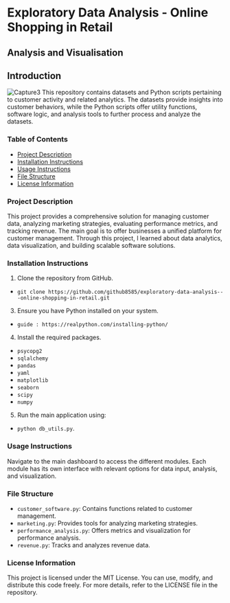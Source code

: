 # Exploratory Data Analysis - Online Shopping in Retail

## Analysis and Visualisation

## Introduction
![Capture3](https://github.com/github8585/exploratory-data-analysis---online-shopping-in-retail/assets/55400003/74bccdbc-778e-4aa4-8578-04bba6ef5647)
This repository contains datasets and Python scripts pertaining to customer activity and related analytics. The datasets provide insights into customer behaviors, while the Python scripts offer utility functions, software logic, and analysis tools to further process and analyze the datasets.

### Table of Contents
- [Project Description](#project-description)
- [Installation Instructions](#installation-instructions)
- [Usage Instructions](#usage-instructions)
- [File Structure](#file-structure)
- [License Information](#license-information)

### Project Description
This project provides a comprehensive solution for managing customer data, analyzing marketing strategies, evaluating performance metrics, and tracking revenue. The main goal is to offer businesses a unified platform for customer management. Through this project, I learned about data analytics, data visualization, and building scalable software solutions.

### Installation Instructions
1. Clone the repository from GitHub.
- `git clone https://github.com/github8585/exploratory-data-analysis---online-shopping-in-retail.git`
3. Ensure you have Python installed on your system.
- `guide : https://realpython.com/installing-python/`
4. Install the required packages.
- `psycopg2`
- `sqlalchemy`
- `pandas`
- `yaml`
- `matplotlib`
- `seaborn`
- `scipy`
- `numpy`
5. Run the main application using:
- `python db_utils.py`.

### Usage Instructions
Navigate to the main dashboard to access the different modules. Each module has its own interface with relevant options for data input, analysis, and visualization.

### File Structure
- `customer_software.py`: Contains functions related to customer management.
- `marketing.py`: Provides tools for analyzing marketing strategies.
- `performance_analysis.py`: Offers metrics and visualization for performance analysis.
- `revenue.py`: Tracks and analyzes revenue data.

### License Information
This project is licensed under the MIT License. You can use, modify, and distribute this code freely. For more details, refer to the LICENSE file in the repository.
